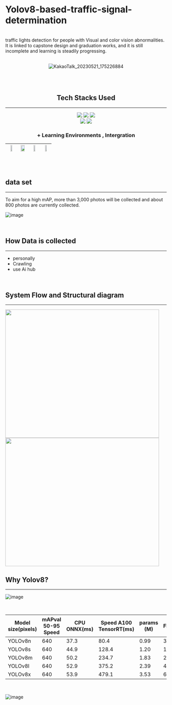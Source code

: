 # Yolov8-based-traffic-signal-determination
</br> 
traffic lights detection for people with Visual and color vision abnormalities. </br>
It is linked to capstone design and graduation works, and it is still incomplete and learning is steadily progressing.
</br></br>
<div align="center">

![KakaoTalk_20230521_175226884](https://github.com/Bad-day/Yolov8-based-traffic-signal-determination/assets/75732202/6ecd00b4-89f5-48d0-8ac9-214486df7437)

</div></br></br>

<div align="center">

## Tech Stacks Used
  
</div>

----------------------------------
<div align="center">
<img src="https://img.shields.io/badge/Python-3776AB?style=flat&logo=python&logoColor=white" />
<img src="https://img.shields.io/badge/Yolov8-00FFFF?style=flat&logo=yolo&logoColor=white" />
<img src="https://img.shields.io/badge/Pytorch-EE4C2C?style=flat&logo=pytorch&logoColor=white" />
</br>
<img src="https://img.shields.io/badge/VSCode-007ACC?style=flat&logo=visualstudiocode&logoColor=white" />
<img src="https://img.shields.io/badge/anaconda-44A833?style=flat&logo=anaconda&logoColor=white" />

 ### + Learning Environments , Intergration
|<img src="https://github.com/Bad-day/Yolov8-based-traffic-signal-determination/assets/75732202/dbf9f867-f43b-4585-8181-8ccbbc27396d" height="50%" width="50%">|<img src="https://github.com/Bad-day/Yolov8-based-traffic-signal-determination/assets/75732202/6bac6a2e-41b9-455d-8a14-19021b929033" height="80%" width="80%">|<img src="https://github.com/Bad-day/Yolov8-based-traffic-signal-determination/assets/75732202/b8f758d9-e83f-4470-910e-f10e61d575a6" height="50%" width="50%">|<img src="https://github.com/Bad-day/Yolov8-based-traffic-signal-determination/assets/75732202/f0aefb56-4d28-4280-9352-dbcdc6ba0b9c" height="50%" width="50%">|
|------|---|---|------|

</div>

</br></br>

## data set

--------------

To aim for a high mAP, more than 3,000 photos will be collected and about 800 photos are currently collected.

![image](https://github.com/Bad-day/Yolov8-based-traffic-signal-determination/assets/75732202/0957c65c-eb7a-4c82-aa03-e5dcbd3ebafa)

</br>


## How Data is collected
---------------------
* personally
* Crawling
* use Ai hub

</br>


## System Flow and Structural diagram
------------------------------------------
<img src="https://github.com/Bad-day/Yolov8-based-traffic-signal-determination/assets/75732202/26ae81a4-4a27-4958-9224-a9908058b752" height="400px" width="480px">
<img src="https://github.com/Bad-day/Yolov8-based-traffic-signal-determination/assets/75732202/b4113b36-fb40-4b8c-b14e-d318c09349a3" height="400px" width="480px">



## Why Yolov8?
----------------------
![image](https://github.com/Bad-day/Yolov8-based-traffic-signal-determination/assets/75732202/fc818d4c-86e2-497e-bdc4-cfc9262593b9)

</br>

|Model	size(pixels)|mAPval 50-95	Speed|CPU ONNX(ms)|Speed A100 TensorRT(ms)| 	params (M)	|FLOPs(B)|
|------|---|---|------|---|---|
|YOLOv8n|	640|	37.3|	80.4|	0.99|	3.2|	8.7|
|YOLOv8s|	640|	44.9|	128.4|	1.20|	11.2|	28.6|
|YOLOv8m|	640	|50.2	|234.7|1.83|	25.9|	78.9|
|YOLOv8l|	640|	52.9|	375.2|	2.39|	43.7|	165.2|
|YOLOv8x|	640|	53.9|	479.1|	3.53|	68.2|	257.8|

</br>

![image](https://github.com/Bad-day/Yolov8-based-traffic-signal-determination/assets/75732202/9de6b5c3-ac94-4e78-bab8-54d946707769)

